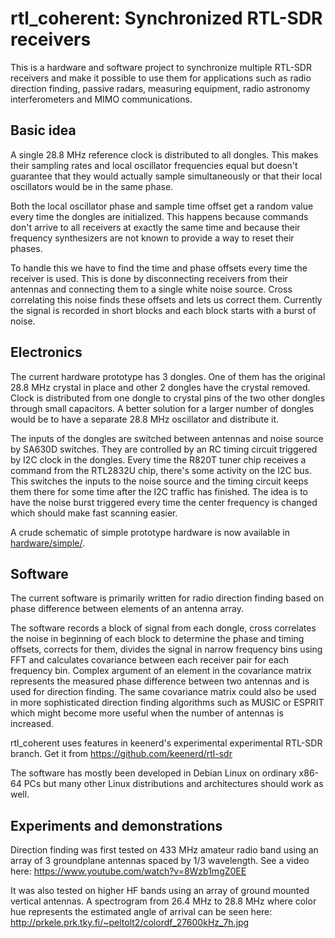 rtl_coherent: Synchronized RTL-SDR receivers
============================================

This is a hardware and software project to synchronize multiple RTL-SDR
receivers and make it possible to use them for applications such as
radio direction finding, passive radars, measuring equipment,
radio astronomy interferometers and MIMO communications.


Basic idea
----------

A single 28.8 MHz reference clock is distributed to all dongles. This makes
their sampling rates and local oscillator frequencies equal but doesn't
guarantee that they would actually sample simultaneously or that their
local oscillators would be in the same phase. 

Both the local oscillator phase and sample time offset get a random value
every time the dongles are initialized. This happens because commands don't
arrive to all receivers at exactly the same time and because their frequency
synthesizers are not known to provide a way to reset their phases.

To handle this we have to find the time and phase offsets every time the
receiver is used. This is done by disconnecting receivers from their antennas
and connecting them to a single white noise source. Cross correlating this
noise finds these offsets and lets us correct them. Currently the signal is
recorded in short blocks and each block starts with a burst of noise.


Electronics
-----------

The current hardware prototype has 3 dongles. One of them has the original
28.8 MHz crystal in place and other 2 dongles have the crystal removed. Clock
is distributed from one dongle to crystal pins of the two other dongles
through small capacitors. A better solution for a larger number of dongles
would be to have a separate 28.8 MHz oscillator and distribute it.

The inputs of the dongles are switched between antennas and noise source by
SA630D switches. They are controlled by an RC timing circuit triggered by
I2C clock in the dongles. Every time the R820T tuner chip receives a
command from the RTL2832U chip, there's some activity on the I2C bus.
This switches the inputs to the noise source and the timing circuit keeps
them there for some time after the I2C traffic has finished. The idea is to
have the noise burst triggered every time the center frequency is changed
which should make fast scanning easier.

A crude schematic of simple prototype hardware is now available in
[hardware/simple/](hardware/simple/README.md).

Software
--------

The current software is primarily written for radio direction finding based on
phase difference between elements of an antenna array.

The software records a block of signal from each dongle, cross correlates the
noise in beginning of each block to determine the phase and timing offsets,
corrects for them, divides the signal in narrow frequency bins using FFT and
calculates covariance between each receiver pair for each frequency bin.
Complex argument of an element in the covariance matrix represents the measured
phase difference between two antennas and is used for direction finding.
The same covariance matrix could also be used in more sophisticated direction
finding algorithms such as MUSIC or ESPRIT which might become more useful when
the number of antennas is increased.

rtl_coherent uses features in keenerd's experimental experimental RTL-SDR
branch. Get it from https://github.com/keenerd/rtl-sdr

The software has mostly been developed in Debian Linux on ordinary x86-64 PCs
but many other Linux distributions and architectures should work as well.


Experiments and demonstrations
------------------------------

Direction finding was first tested on 433 MHz amateur radio band using an array
of 3 groundplane antennas spaced by 1/3 wavelength.
See a video here: https://www.youtube.com/watch?v=8Wzb1mgZ0EE

It was also tested on higher HF bands using an array of ground mounted
vertical antennas. A spectrogram from 26.4 MHz to 28.8 MHz where color hue
represents the estimated angle of arrival can be seen here:
http://prkele.prk.tky.fi/~peltolt2/colordf_27600kHz_7h.jpg
